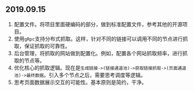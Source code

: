 ## 2019.09.15

1. 配置文件。将项目里面硬编码的部分，做到标准配置文件，参考其他的开源项目。
2. 使用`gRpc`支持分布式抓取。这样，针对不同的链接可以调用不同的节点进行抓取，保证抓取的可靠性。
3. 后台管理，将抓取的网站做到配置化。例如，配置各个网站抓取频率，进行抓取的节点等。
4. 优化核心的抓取逻辑。现在是`生成链接->(链接通道池)->获取链接抓取->(页面通道池)->最终数据`。引入多个节点之后，需要思考调度等逻辑。
5. 思考页面数据展示交互的可能性。基本原则是简约，干净。